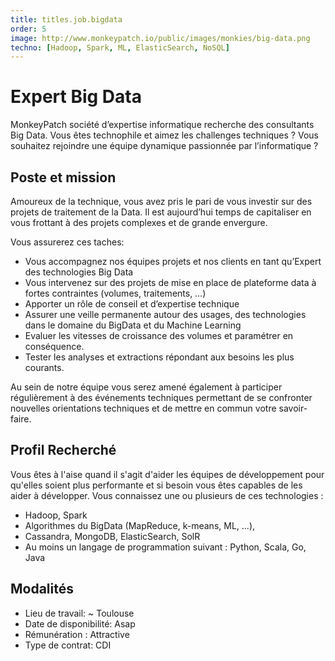 ```yaml
---
title: titles.job.bigdata 
order: 5
image: http://www.monkeypatch.io/public/images/monkies/big-data.png
techno: [Hadoop, Spark, ML, ElasticSearch, NoSQL]
---
```


# Expert Big Data

MonkeyPatch société d’expertise informatique recherche des consultants Big Data. Vous êtes technophile et aimez les challenges techniques ? Vous souhaitez rejoindre une équipe dynamique passionnée par l’informatique ?

## Poste et mission

Amoureux de la technique, vous avez pris le pari de vous investir sur des projets de traitement de la Data. Il est aujourd’hui temps de capitaliser en vous frottant à des projets complexes et de grande envergure.

Vous assurerez ces taches:

 *  Vous accompagnez nos équipes projets et nos clients en tant qu’Expert des technologies Big Data
 *  Vous intervenez sur des projets de mise en place de plateforme data à fortes contraintes (volumes, traitements, …)
 * Apporter un rôle de conseil et d’expertise technique
 * Assurer une veille permanente autour des usages, des technologies dans le domaine du BigData et du Machine Learning
 * Evaluer les vitesses de croissance des volumes et paramétrer en conséquence.
 * Tester les analyses et extractions répondant aux besoins les plus courants.

<!--more-->

Au sein de notre équipe vous serez amené également à participer régulièrement à des événements techniques permettant de se confronter nouvelles orientations techniques et de mettre en commun votre savoir-faire.

## Profil Recherché

Vous êtes à l'aise quand il s'agit d'aider les équipes de développement pour qu'elles soient plus performante et si besoin vous êtes capables de les aider à développer. 
Vous connaissez une ou plusieurs de ces technologies :
    
 * Hadoop, Spark
 * Algorithmes du BigData (MapReduce, k-means, ML, ...), 
 * Cassandra, MongoDB, ElasticSearch, SolR
 * Au moins un langage de programmation suivant : Python, Scala, Go, Java

## Modalités

* Lieu de travail: ~ Toulouse
* Date de disponibilité: Asap
* Rémunération : Attractive
* Type de contrat: CDI

